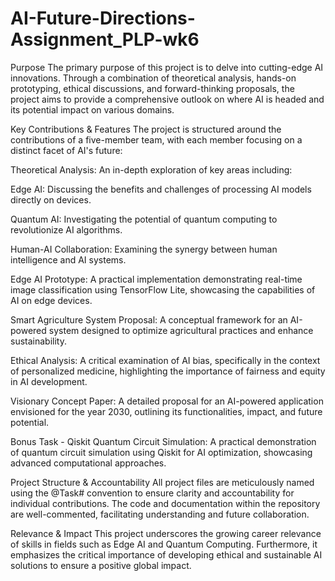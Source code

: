 # AI-Future-Directions-Assignment_PLP-wk6
Purpose
The primary purpose of this project is to delve into cutting-edge AI innovations. Through a combination of theoretical analysis, hands-on prototyping, ethical discussions, and forward-thinking proposals, the project aims to provide a comprehensive outlook on where AI is headed and its potential impact on various domains.

Key Contributions & Features
The project is structured around the contributions of a five-member team, with each member focusing on a distinct facet of AI's future:

Theoretical Analysis: An in-depth exploration of key areas including:

Edge AI: Discussing the benefits and challenges of processing AI models directly on devices.

Quantum AI: Investigating the potential of quantum computing to revolutionize AI algorithms.

Human-AI Collaboration: Examining the synergy between human intelligence and AI systems.

Edge AI Prototype: A practical implementation demonstrating real-time image classification using TensorFlow Lite, showcasing the capabilities of AI on edge devices.

Smart Agriculture System Proposal: A conceptual framework for an AI-powered system designed to optimize agricultural practices and enhance sustainability.

Ethical Analysis: A critical examination of AI bias, specifically in the context of personalized medicine, highlighting the importance of fairness and equity in AI development.

Visionary Concept Paper: A detailed proposal for an AI-powered application envisioned for the year 2030, outlining its functionalities, impact, and future potential.

Bonus Task - Qiskit Quantum Circuit Simulation: A practical demonstration of quantum circuit simulation using Qiskit for AI optimization, showcasing advanced computational approaches.

Project Structure & Accountability
All project files are meticulously named using the @Task# convention to ensure clarity and accountability for individual contributions. The code and documentation within the repository are well-commented, facilitating understanding and future collaboration.

Relevance & Impact
This project underscores the growing career relevance of skills in fields such as Edge AI and Quantum Computing. Furthermore, it emphasizes the critical importance of developing ethical and sustainable AI solutions to ensure a positive global impact.
